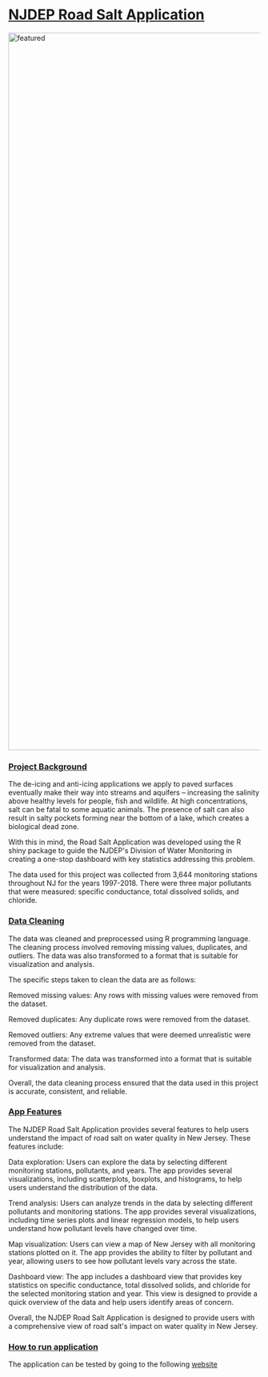 # <ins>NJDEP Road Salt Application</ins>

<img width="1433" alt="featured" src="https://user-images.githubusercontent.com/36116239/202060491-095f8a92-0a66-483b-b46d-4a1050928c75.png">

### <ins>Project Background</ins>
The de-icing and anti-icing applications we apply to paved surfaces eventually make their way into streams and aquifers – increasing the salinity above healthy levels for people, fish and wildlife. At high concentrations, salt can be fatal to some aquatic animals. The presence of salt can also result in salty pockets forming near the bottom of a lake, which creates a biological dead zone.

With this in mind, the Road Salt Application was developed using the R shiny package to guide the NJDEP's Division of Water Monitoring in creating a one-stop dashboard with key statistics addressing this problem.

The data used for this project was collected from 3,644 monitoring stations throughout NJ for the years 1997-2018. There were three major pollutants that were measured: specific conductance, total dissolved solids, and chloride.

### <ins>Data Cleaning</ins>
The data was cleaned and preprocessed using R programming language. The cleaning process involved removing missing values, duplicates, and outliers. The data was also transformed to a format that is suitable for visualization and analysis.

The specific steps taken to clean the data are as follows:

Removed missing values: Any rows with missing values were removed from the dataset.

Removed duplicates: Any duplicate rows were removed from the dataset.

Removed outliers: Any extreme values that were deemed unrealistic were removed from the dataset.

Transformed data: The data was transformed into a format that is suitable for visualization and analysis.

Overall, the data cleaning process ensured that the data used in this project is accurate, consistent, and reliable.

### <ins>App Features</ins>
The NJDEP Road Salt Application provides several features to help users understand the impact of road salt on water quality in New Jersey. These features include:

Data exploration: Users can explore the data by selecting different monitoring stations, pollutants, and years. The app provides several visualizations, including scatterplots, boxplots, and histograms, to help users understand the distribution of the data.

Trend analysis: Users can analyze trends in the data by selecting different pollutants and monitoring stations. The app provides several visualizations, including time series plots and linear regression models, to help users understand how pollutant levels have changed over time.

Map visualization: Users can view a map of New Jersey with all monitoring stations plotted on it. The app provides the ability to filter by pollutant and year, allowing users to see how pollutant levels vary across the state.

Dashboard view: The app includes a dashboard view that provides key statistics on specific conductance, total dissolved solids, and chloride for the selected monitoring station and year. This view is designed to provide a quick overview of the data and help users identify areas of concern.

Overall, the NJDEP Road Salt Application is designed to provide users with a comprehensive view of road salt's impact on water quality in New Jersey.

### <ins>How to run application</ins>
The application can be tested by going to the following [website](https://kzolea695.shinyapps.io/NJDEP_Roadsalt_app/)
